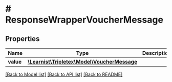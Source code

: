 # # ResponseWrapperVoucherMessage

## Properties

Name | Type | Description | Notes
------------ | ------------- | ------------- | -------------
**value** | [**\Learnist\Tripletex\Model\VoucherMessage**](VoucherMessage.md) |  | [optional]

[[Back to Model list]](../../README.md#models) [[Back to API list]](../../README.md#endpoints) [[Back to README]](../../README.md)
